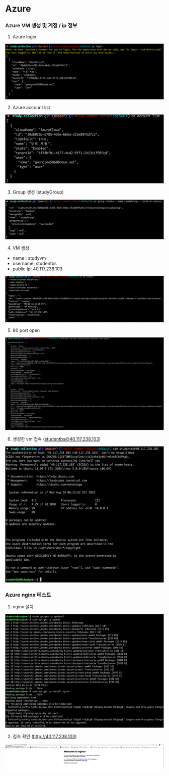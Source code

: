 # Azure
### Azure VM 생성 및 계정 / ip 정보

1. Azure login

![Alt text](./images/azure1.png)

2. Azure account list

![Alt text](./images/azure2.png)

3. Group 생성 (studyGroup) 

![Alt text](./images/azure3.png)

4. VM 생성 
- name : studyvm
- username: studentbs
- public Ip: 40.117.238.103

![Alt text](./images/azure4.png)

5. 80 port open

![Alt text](./images/azure5.png)

6. 생성한 vm 접속 (studentbs@40.117.238.103)

![Alt text](./images/azure6.png)

### Azure nginx 테스트

1. nginx 설치

![Alt text](./images/azure7.png)

2. 접속 확인 (http://40.117.238.103)

![Alt text](./images/azure8.png)
